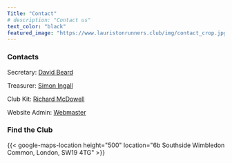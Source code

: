 ```yaml
---
Title: "Contact"
# description: "Contact us"
text_color: "black"
featured_image: "https://www.lauristonrunners.club/img/contact_crop.jpg"
---
```


### Contacts


Secretary: [David Beard](secretary@lauristonrunners.club)

Treasurer: [Simon Ingall](treasurer@lauristonrunners.club)

Club Kit: [Richard McDowell](kit@lauristonrunners.club)

Website Admin: [Webmaster](webmaster@lauristonrunners.club)

### Find the Club

{{< google-maps-location height="500" location="6b Southside Wimbledon Common, London, SW19 4TG" >}}
